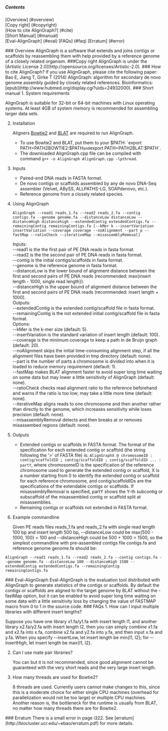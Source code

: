 ##### Contents
[Overview] (#overview)  
[Copy right] (#copyright)  
[How to cite AlignGraph?] (#cite)  
[Short Manual] (#manual)  
[Eval-AlignGraph] (#eval)
[FAQs] (#faq)
[Erratum] (#error)

<a name="overview"/>
### Overview
AlignGraph is a software that extends and joins contigs or scaffolds by reassembling them with help provided by a reference genome of a closely related organism.

<a name="copyright"/>
###Copy right
AlignGraph is under the [Artistic License 2.0](http://opensource.org/licenses/Artistic-2.0).

<a name="cite"/>
### How to cite AlignGraph?
If you use AlignGraph, please cite the following paper:  
Bao E, Jiang T, Girke T (2014) AlignGraph: algorithm for secondary de novo genome assembly guided by closely related references. Bioinformatics: [epub](http://www.hubmed.org/display.cgi?uids=24932000).

<a name="manual"/>
### Short manual
1. System requirements

   AlignGraph is suitable for 32-bit or 64-bit machines with Linux operating systems. At least 4GB of system memory is recommended for assembling larger data sets.

2. Installation

   Aligners [Bowtie2](http://bowtie-bio.sourceforge.net/bowtie2/index.shtml) and [BLAT](http://genome.ucsc.edu/FAQ/FAQblat.html) are required to run AlignGraph.  
   * To use Bowtie2 and BLAT, put them to your $PATH: `export PATH=PATH2BOWTIE2:$PATH` and `export PATH=PATH2BLAT:$PATH`.
   * The downloaded AlignGraph.cpp file can be compiled with command `g++ -o AlignGraph AlignGraph.cpp -lpthread`.

3. Inputs
   * Paired-end DNA reads in FASTA format.
   * De novo contigs or scaffolds assembled by any de novo DNA-Seq assembler (Velvet, ABySS, ALLPATHS-LG, SOAPdenovo, etc.).
   * Reference genome from a closely related species.

4. Using AlignGraph

   ```
   AlignGraph --read1 reads_1.fa --read2 reads_2.fa --contig contigs.fa --genome genome.fa --distanceLow distanceLow --distanceHigh distancehigh --extendedContig extendedContigs.fa --remainingContig remainingContigs.fa [--kMer k --insertVariation insertVariation --coverage coverage --noAlignment --part p --fastMap --ratioCheck --iterativeMap --misassemblyRemoval]
   ```

   Inputs:  
   --read1 is the the first pair of PE DNA reads in fasta format.  
   --read2 is the the second pair of PE DNA reads in fasta format.  
   --contig is the initial contigs/scaffolds in fasta format.  
   --genome is the reference genome in fasta format.  
   --distanceLow is the lower bound of alignment distance between the first and second pairs of PE DNA reads (recommended: max{insert length - 1000, single read length}).  
   --distanceHigh is the upper bound of alignment distance between the first and second pairs of PE DNA reads (recommended: insert length + 1000).  
   Outputs:  
   --extendedContig is the extended contig/scaffold file in fasta format.  
   --remainingContig is the not extended initial contig/scaffold file in fasta format.  
   Options:  
   --kMer is the k-mer size (default: 5).  
   --insertVariation is the standard variation of insert length (default: 100).  
   --coverage is the minimum coverage to keep a path in de Bruijn graph (default: 20).  
   --noAlignment skips the initial time-consuming alignment step, if all the alignment files have been provided in tmp directory (default: none).  
   --part is the number of parts a chromosome is divided into when it is loaded to reduce memory requirement (default: 1).  
   --fastMap makes BLAT alignment faster to avoid super long time waiting on some data but may lower a little sensitivity of AlignGraph (default: none).  
   --ratioCheck checks read alignment ratio to the reference beforehand and warns if the ratio is too low; may take a little more time (default: none).  
   --iterativeMap aligns reads to one chromosome and then another rather than directly to the genome, which increases sensitivity while loses precision (default: none).  
   --misassemblyRemoval detects and then breaks at or removes misassembed regions (default: none).  

5. Outputs
   * Extended contigs or scaffolds in FASTA format. The format of the specification for each extended contig or scaffold (the string following the '>' of FASTA file) is: `AlignGraphX @ chromosomeID : contig/scaffoldID ; contig/scaffoldID ; contig/scaffoldID ... : partY`, where chromosomeID is the specification of the reference chromosome used to generate the extended contig or scaffold, X is a number starting from 0 to identify the extended contig or scaffold for each reference chromosome, and contig/scaffoldIDs are the specifications of the extendable contigs or scaffolds. If misassemblyRemoval is specified, partY shows the Y-th subcontig or subscaffold of the misassembled contig or scaffold split at misassemblies.
   * Remaining contigs or scaffolds not extended in FASTA format.

6. Example commandline

   Given PE reads files reads_1.fa and reads_2.fa with single read length 100 bp and insert length 500 bp, --distanceLow could be max{500 - 1000, 100} = 100 and --distanceHigh could be 500 + 1000 = 1500, so the simplest commandline with pre-assembled contigs file contigs.fa and reference genome genome.fa should be:

  ```
  AlignGraph --read1 reads_1.fa --read2 reads_2.fa --contig contigs.fa --genome genome.fa --distanceLow 100 --distanceHigh 1500 --extendedContig extendedContigs.fa --remainingContig remainingContigs.fa
  ```

<a name="eval"/>
### Eval-AlignGraph
Eval-AlignGraph is the evaluation tool distributed with AlignGraph to generate statistics of the contigs or scaffolds. By default the contigs or scaffolds are aligned to the target genome by BLAT without the -fastMap option, but it can be enabled to avoid super long time waiting on some data with a little sensitivity loss by changing the value of FASTMAP macro from 0 to 1 in the source code.

<a name="faq"/>
### FAQs
1. How can I input multiple libraries with different insert lengths?

   Suppose you have one library x1.fa/y1.fa with insert length I1, and another library x2.fa/y2.fa with insert length I2, then you can simply combine x1.fa and x2.fa into x.fa, combine x2.fa and y2.fa into y.fa, and then input x.fa and y.fa. When you specify --insertLow, let insert length be min{I1, I2}; for --insertHigh, let insert length be max{I1, I2}.

2. Can I use mate pair libraries?

   You can but it is not recommended, since good alignment cannot be guaranteed with the very short reads and the very large insert length.

3. How many threads are used for Bowtie2?

   8 threads are used. Currently users cannot make changes to this, since this is a moderate choice for either single CPU machines (overhead for parallelization would not be too large) or multiple CPU machines. Another reason is, the bottleneck for the runtime is usually from BLAT, no matter how many threads there are for Bowtie2.

<a name="error"/>
### Erratum
   There is a small error in page i322. See [erratum](http://biocluster.ucr.edu/~ebao/erratum.pdf) for more details.

